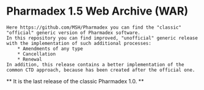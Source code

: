 # Pharmadex 1.5 Web Archive (WAR)
	Here https://github.com/MSH/Pharmadex you can find the "classic" "official" generic version of Pharmadex software.
	In this repository you can find improved, "unofficial" generic release with the implementation of such additional processes:
		* Amendments of any type
		* Cancellation
		* Renewal
	In addition, this release contains a better implementation of the common CTD approach, because has been created after the official one.
	
** It is the last release of the classic Pharmadex 1.0. **
